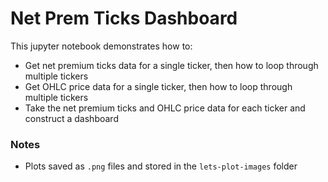 # Net Prem Ticks Dashboard
This jupyter notebook demonstrates how to:
- Get net premium ticks data for a single ticker, then how to loop through multiple tickers
- Get OHLC price data for a single ticker, then how to loop through multiple tickers
- Take the net premium ticks and OHLC price data for each ticker and construct a dashboard

### Notes
- Plots saved as `.png` files and stored in the `lets-plot-images` folder
